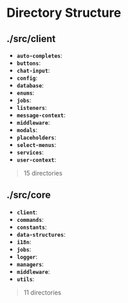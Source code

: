 # Directory Structure

## ./src/client

- **`auto-completes`**:
- **`buttons`**:
- **`chat-input`**:
- **`config`**:
- **`database`**:
- **`enums`**:
- **`jobs`**:
- **`listeners`**:
- **`message-context`**:
- **`middleware`**:
- **`modals`**:
- **`placeholders`**:
- **`select-menus`**:
- **`services`**:
- **`user-context`**:

> 15 directories

## ./src/core

- **`client`**:
- **`commands`**:
- **`constants`**:
- **`data-structures`**:
- **`i18n`**:
- **`jobs`**:
- **`logger`**:
- **`managers`**:
- **`middleware`**:
- **`utils`**:

> 11 directories
